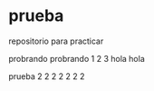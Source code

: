 prueba
======

repositorio para practicar

probrando probrando 1 2 3 hola hola


prueba 2 2 2 2 2 2 2
